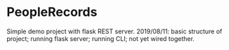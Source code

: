# PeopleRecords

Simple demo project with flask REST server.
2019/08/11: basic structure of project; running flask server; running CLI; not yet wired together.
